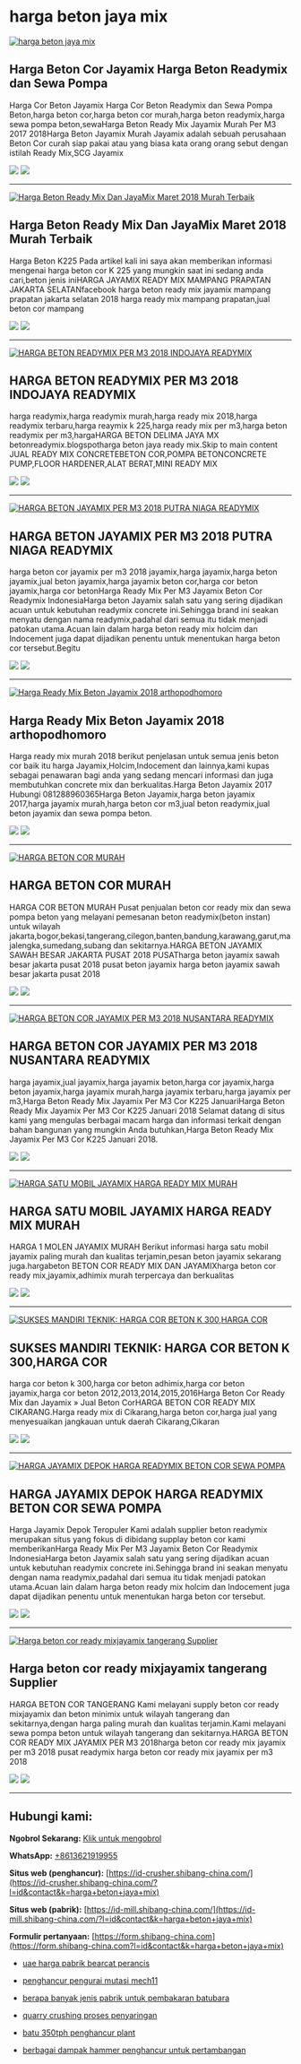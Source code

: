 # harga beton jaya mix

<a href="https://swt.shibang-china.com/?l=id&img&k=harga+beton+jaya+mix" target="_blank">![harga beton jaya mix](http://static.shibang-china.com/all-800x300/789.jpg)</a>

## Harga Beton Cor Jayamix Harga Beton Readymix dan Sewa Pompa
Harga Cor Beton Jayamix Harga Cor Beton Readymix dan Sewa Pompa Beton,harga beton cor,harga beton cor murah,harga beton readymix,harga sewa pompa beton,sewaHarga Beton Ready Mix Jayamix Murah Per M3 2017 2018Harga Beton Jayamix Murah Jayamix adalah sebuah perusahaan Beton Cor curah siap pakai atau yang biasa kata orang orang sebut dengan istilah Ready Mix,SCG Jayamix


<a href="https://whatsapp.shibangsoft.com/WhatsApp.php" target="_blank" title="WhatsApp">![](http://static.shibang-china.com/icon/whatsapp.png)</a> <a href="https://swt.shibang-china.com/?l=id&icon&k=harga+beton+jaya+mix" target="_blank">![](http://static.shibang-china.com/icon/chat-id.png)</a>

---

<a href="https://swt.shibang-china.com/?l=id&img&k=harga+beton+jaya+mix" target="_blank">![Harga Beton Ready Mix Dan JayaMix Maret 2018 Murah Terbaik](http://static.shibang-china.com/all-800x300/482.jpg)</a>

## Harga Beton Ready Mix Dan JayaMix Maret 2018 Murah Terbaik
Harga Beton K225 Pada artikel kali ini saya akan memberikan informasi mengenai harga beton cor K 225 yang mungkin saat ini sedang anda cari,beton jenis iniHARGA JAYAMIX READY MIX MAMPANG PRAPATAN JAKARTA SELATANfacebook harga beton ready mix jayamix mampang prapatan jakarta selatan 2018 harga ready mix mampang prapatan,jual beton cor mampang


<a href="https://whatsapp.shibangsoft.com/WhatsApp.php" target="_blank" title="WhatsApp">![](http://static.shibang-china.com/icon/whatsapp.png)</a> <a href="https://swt.shibang-china.com/?l=id&icon&k=harga+beton+jaya+mix" target="_blank">![](http://static.shibang-china.com/icon/chat-id.png)</a>

---

<a href="https://swt.shibang-china.com/?l=id&img&k=harga+beton+jaya+mix" target="_blank">![HARGA BETON READYMIX PER M3 2018 INDOJAYA READYMIX](http://static.shibang-china.com/all-800x300/647.jpg)</a>

## HARGA BETON READYMIX PER M3 2018 INDOJAYA READYMIX
harga readymix,harga readymix murah,harga ready mix 2018,harga readymix terbaru,harga reaymix k 225,harga ready mix per m3,harga beton readymix per m3,hargaHARGA BETON DELIMA JAYA MX betonreadymix.blogspotharga beton jaya ready mix.Skip to main content JUAL READY MIX CONCRETEBETON COR,POMPA BETONCONCRETE PUMP,FLOOR HARDENER,ALAT BERAT,MINI READY MIX


<a href="https://whatsapp.shibangsoft.com/WhatsApp.php" target="_blank" title="WhatsApp">![](http://static.shibang-china.com/icon/whatsapp.png)</a> <a href="https://swt.shibang-china.com/?l=id&icon&k=harga+beton+jaya+mix" target="_blank">![](http://static.shibang-china.com/icon/chat-id.png)</a>

---

<a href="https://swt.shibang-china.com/?l=id&img&k=harga+beton+jaya+mix" target="_blank">![HARGA BETON JAYAMIX PER M3 2018 PUTRA NIAGA READYMIX](http://static.shibang-china.com/all-800x300/499.jpg)</a>

## HARGA BETON JAYAMIX PER M3 2018 PUTRA NIAGA READYMIX
harga beton cor jayamix per m3 2018 jayamix,harga jayamix,harga beton jayamix,jual beton jayamix,harga jayamix beton cor,harga cor beton jayamix,harga cor betonHarga Ready Mix Per M3 Jayamix Beton Cor Readymix IndonesiaHarga beton Jayamix salah satu yang sering dijadikan acuan untuk kebutuhan readymix concrete ini.Sehingga brand ini seakan menyatu dengan nama readymix,padahal dari semua itu tidak menjadi patokan utama.Acuan lain dalam harga beton ready mix holcim dan Indocement juga dapat dijadikan penentu untuk menentukan harga beton cor tersebut.Begitu


<a href="https://whatsapp.shibangsoft.com/WhatsApp.php" target="_blank" title="WhatsApp">![](http://static.shibang-china.com/icon/whatsapp.png)</a> <a href="https://swt.shibang-china.com/?l=id&icon&k=harga+beton+jaya+mix" target="_blank">![](http://static.shibang-china.com/icon/chat-id.png)</a>

---

<a href="https://swt.shibang-china.com/?l=id&img&k=harga+beton+jaya+mix" target="_blank">![Harga Ready Mix Beton Jayamix 2018 arthopodhomoro](http://static.shibang-china.com/all-800x300/619.jpg)</a>

## Harga Ready Mix Beton Jayamix 2018 arthopodhomoro
Harga ready mix murah 2018 berikut penjelasan untuk semua jenis beton cor baik itu harga Jayamix,Holcim,Indocement dan lainnya,kami kupas sebagai penawaran bagi anda yang sedang mencari informasi dan juga membutuhkan concrete mix dan berkualitas.Harga Beton Jayamix 2017 Hubungi 081288960365Harga Beton Jayamix,harga beton jayamix 2017,harga jayamix murah,harga beton cor m3,jual beton readymix,jual beton jayamix dan sewa pompa beton.


<a href="https://whatsapp.shibangsoft.com/WhatsApp.php" target="_blank" title="WhatsApp">![](http://static.shibang-china.com/icon/whatsapp.png)</a> <a href="https://swt.shibang-china.com/?l=id&icon&k=harga+beton+jaya+mix" target="_blank">![](http://static.shibang-china.com/icon/chat-id.png)</a>

---

<a href="https://swt.shibang-china.com/?l=id&img&k=harga+beton+jaya+mix" target="_blank">![HARGA BETON COR MURAH](http://static.shibang-china.com/all-800x300/1449.jpg)</a>

## HARGA BETON COR MURAH
HARGA COR BETON MURAH Pusat penjualan beton cor ready mix dan sewa pompa beton yang melayani pemesanan beton readymix(beton instan) untuk wilayah jakarta,bogor,bekasi,tangerang,cilegon,banten,bandung,karawang,garut,majalengka,sumedang,subang dan sekitarnya.HARGA BETON JAYAMIX SAWAH BESAR JAKARTA PUSAT 2018 PUSATharga beton jayamix sawah besar jakarta pusat 2018 pusat beton jayamix harga beton jayamix sawah besar jakarta pusat 2018


<a href="https://whatsapp.shibangsoft.com/WhatsApp.php" target="_blank" title="WhatsApp">![](http://static.shibang-china.com/icon/whatsapp.png)</a> <a href="https://swt.shibang-china.com/?l=id&icon&k=harga+beton+jaya+mix" target="_blank">![](http://static.shibang-china.com/icon/chat-id.png)</a>

---

<a href="https://swt.shibang-china.com/?l=id&img&k=harga+beton+jaya+mix" target="_blank">![HARGA BETON COR JAYAMIX PER M3 2018 NUSANTARA READYMIX](http://static.shibang-china.com/all-800x300/516.jpg)</a>

## HARGA BETON COR JAYAMIX PER M3 2018 NUSANTARA READYMIX
harga jayamix,jual jayamix,harga jayamix beton,harga cor jayamix,harga beton jayamix,harga jayamix murah,harga jayamix terbaru,harga jayamix per m3,Harga Beton Ready Mix Jayamix Per M3 Cor K225 JanuariHarga Beton Ready Mix Jayamix Per M3 Cor K225 Januari 2018 Selamat datang di situs kami yang mengulas berbagai macam harga dan informasi terkait dengan bahan bangunan yang mungkin Anda butuhkan,Harga Beton Ready Mix Jayamix Per M3 Cor K225 Januari 2018.


<a href="https://whatsapp.shibangsoft.com/WhatsApp.php" target="_blank" title="WhatsApp">![](http://static.shibang-china.com/icon/whatsapp.png)</a> <a href="https://swt.shibang-china.com/?l=id&icon&k=harga+beton+jaya+mix" target="_blank">![](http://static.shibang-china.com/icon/chat-id.png)</a>

---

<a href="https://swt.shibang-china.com/?l=id&img&k=harga+beton+jaya+mix" target="_blank">![HARGA SATU MOBIL JAYAMIX HARGA READY MIX MURAH](http://static.shibang-china.com/all-800x300/986.jpg)</a>

## HARGA SATU MOBIL JAYAMIX HARGA READY MIX MURAH
HARGA 1 MOLEN JAYAMIX MURAH Berikut informasi harga satu mobil jayamix paling murah dan kualitas terjamin,pesan beton jayamix sekarang juga.hargabeton BETON COR READY MIX DAN JAYAMIXharga beton cor ready mix,jayamix,adhimix murah terpercaya dan berkualitas


<a href="https://whatsapp.shibangsoft.com/WhatsApp.php" target="_blank" title="WhatsApp">![](http://static.shibang-china.com/icon/whatsapp.png)</a> <a href="https://swt.shibang-china.com/?l=id&icon&k=harga+beton+jaya+mix" target="_blank">![](http://static.shibang-china.com/icon/chat-id.png)</a>

---

<a href="https://swt.shibang-china.com/?l=id&img&k=harga+beton+jaya+mix" target="_blank">![SUKSES MANDIRI TEKNIK: HARGA COR BETON K 300,HARGA COR](http://static.shibang-china.com/all-800x300/1186.jpg)</a>

## SUKSES MANDIRI TEKNIK: HARGA COR BETON K 300,HARGA COR
harga cor beton k 300,harga cor beton adhimix,harga cor beton jayamix,harga cor beton 2012,2013,2014,2015,2016Harga Beton Cor Ready Mix dan Jayamix » Jual Beton CorHARGA BETON COR READY MIX CIKARANG.Harga ready mix di Cikarang,harga beton cor,harga jual yang menyesuaikan jangkauan untuk daerah Cikarang,Cikaran


<a href="https://whatsapp.shibangsoft.com/WhatsApp.php" target="_blank" title="WhatsApp">![](http://static.shibang-china.com/icon/whatsapp.png)</a> <a href="https://swt.shibang-china.com/?l=id&icon&k=harga+beton+jaya+mix" target="_blank">![](http://static.shibang-china.com/icon/chat-id.png)</a>

---

<a href="https://swt.shibang-china.com/?l=id&img&k=harga+beton+jaya+mix" target="_blank">![HARGA JAYAMIX DEPOK HARGA READYMIX BETON COR SEWA POMPA](http://static.shibang-china.com/all-800x300/869.jpg)</a>

## HARGA JAYAMIX DEPOK HARGA READYMIX BETON COR SEWA POMPA
Harga Jayamix Depok Teropuler Kami adalah supplier beton readymix merupakan situs yang fokus di dibidang supplay beton cor kami memberikanHarga Ready Mix Per M3 Jayamix Beton Cor Readymix IndonesiaHarga beton Jayamix salah satu yang sering dijadikan acuan untuk kebutuhan readymix concrete ini.Sehingga brand ini seakan menyatu dengan nama readymix,padahal dari semua itu tidak menjadi patokan utama.Acuan lain dalam harga beton ready mix holcim dan Indocement juga dapat dijadikan penentu untuk menentukan harga beton cor tersebut.


<a href="https://whatsapp.shibangsoft.com/WhatsApp.php" target="_blank" title="WhatsApp">![](http://static.shibang-china.com/icon/whatsapp.png)</a> <a href="https://swt.shibang-china.com/?l=id&icon&k=harga+beton+jaya+mix" target="_blank">![](http://static.shibang-china.com/icon/chat-id.png)</a>

---

<a href="https://swt.shibang-china.com/?l=id&img&k=harga+beton+jaya+mix" target="_blank">![Harga beton cor ready mixjayamix tangerang Supplier](http://static.shibang-china.com/all-800x300/1053.jpg)</a>

## Harga beton cor ready mixjayamix tangerang Supplier
HARGA BETON COR TANGERANG Kami melayani supply beton cor ready mixjayamix dan beton minimix untuk wilayah tangerang dan sekitarnya,dengan harga paling murah dan kualitas terjamin.Kami melayani sewa pompa beton untuk wilayah tangerang dan sekitarnya.HARGA BETON COR READY MIX JAYAMIX PER M3 2018harga beton cor ready mix jayamix per m3 2018 pusat readymix harga beton cor ready mix jayamix per m3 2018


<a href="https://whatsapp.shibangsoft.com/WhatsApp.php" target="_blank" title="WhatsApp">![](http://static.shibang-china.com/icon/whatsapp.png)</a> <a href="https://swt.shibang-china.com/?l=id&icon&k=harga+beton+jaya+mix" target="_blank">![](http://static.shibang-china.com/icon/chat-id.png)</a>

---
## Hubungi kami:

**Ngobrol Sekarang:** [Klik untuk mengobrol](https://swt.shibang-china.com?l=id&contact&k=harga+beton+jaya+mix)

**WhatsApp:**  [+8613621919955](https://whatsapp.shibangsoft.com/WhatsApp.php)

**Situs web (penghancur):** [https://id-crusher.shibang-china.com/](https://id-crusher.shibang-china.com/?l=id&contact&k=harga+beton+jaya+mix)

**Situs web (pabrik):** [https://id-mill.shibang-china.com/](https://id-mill.shibang-china.com/?l=id&contact&k=harga+beton+jaya+mix)

**Formulir pertanyaan:** [https://form.shibang-china.com](https://form.shibang-china.com?l=id&contact&k=harga+beton+jaya+mix)

* [uae harga pabrik bearcat perancis](../38/uae%20harga%20pabrik%20bearcat%20perancis.md)

* [penghancur pengurai mutasi mech11](../39/penghancur%20pengurai%20mutasi%20mech11.md)

* [berapa banyak jenis pabrik untuk pembakaran batubara](../40/berapa%20banyak%20jenis%20pabrik%20untuk%20pembakaran%20batubara.md)

* [quarry crushing proses penyaringan](../35/quarry%20crushing%20proses%20penyaringan.md)

* [batu 350tph penghancur plant](../33/batu%20350tph%20penghancur%20plant.md)

* [berbagai dampak hammer penghancur untuk pertambangan](../32/berbagai%20dampak%20hammer%20penghancur%20untuk%20pertambangan.md)